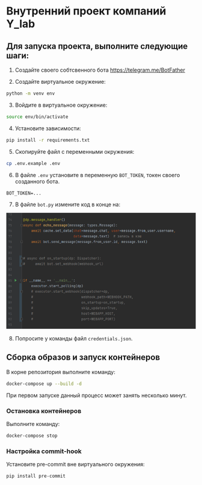 # Внутренний проект компаний **Y_lab**

## Для запуска проекта, выполните следующие шаги:

1. Создайте своего собтсвенного бота https://telegram.me/BotFather

2. Создайте виртуальное окружение:
```bash
python -m venv env
```

3. Войдите в виртуальное окружение:
```bash
source env/bin/activate
```

4. Установите зависимости:
```bash
pip install -r requirements.txt
```

5. Скопируйте файл с переменными окружения:
```bash
cp .env.example .env
```

6. В файле `.env` установите в переменную `BOT_TOKEN`, токен своего созданного бота.
```
BOT_TOKEN=...
```

7. В файле `bot.py` измените код в конце на:

![Такой](README.assets/start.png)

8. Попросите у команды файл `credentials.json`.

## Сборка образов и запуск контейнеров

В корне репозитория выполните команду:
```bash
docker-compose up --build -d
```
При первом запуске данный процесс может занять несколько минут.

### Остановка контейнеров
Выполните команду:
```bash
docker-compose stop
```
### Настройка commit-hook
Установите pre-commit вне виртуального окружения:
```bash
pip install pre-commit
```
